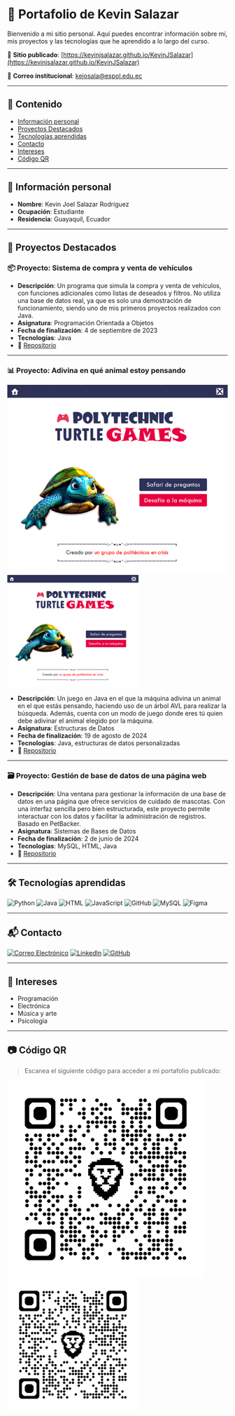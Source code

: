 # 💼 Portafolio de Kevin Salazar

Bienvenido a mi sitio personal. Aquí puedes encontrar información sobre mí, mis proyectos y las tecnologías que he aprendido a lo largo del curso.

🔗 **Sitio publicado**: [https://kevinjsalazar.github.io/KevinJSalazar](https://kevinjsalazar.github.io/KevinJSalazar)

📧 **Correo institucional**: [kejosala@espol.edu.ec](mailto:kejosala@espol.edu.ec)

---

## 📄 Contenido

- [Información personal](#información-personal)
- [Proyectos Destacados](#proyectos-destacados)
- [Tecnologías aprendidas](#tecnologías-aprendidas)
- [Contacto](#contacto)
- [Intereses](#intereses)
- [Código QR](#código-qr)

---

## 👤 Información personal

- **Nombre**: Kevin Joel Salazar Rodríguez  
- **Ocupación**: Estudiante  
- **Residencia**: Guayaquil, Ecuador  

---

## 🚀 Proyectos Destacados

### 📦 Proyecto: Sistema de compra y venta de vehículos

- **Descripción**: Un programa que simula la compra y venta de vehículos, con funciones adicionales como listas de deseados y filtros. No utiliza una base de datos real, ya que es solo una demostración de funcionamiento, siendo uno de mis primeros proyectos realizados con Java.
- **Asignatura**: Programación Orientada a Objetos
- **Fecha de finalización**: 4 de septiembre de 2023
- **Tecnologías**: Java
- 🔗 [Repositorio](https://github.com/KevinJSalazar/VentasTTV-POO-Proyecto)

---

### 📊 Proyecto: Adivina en qué animal estoy pensando

![Captura Proyecto AVL](images/proyecto2_estructuras.png)
<img src="images/proyecto2_estructuras.png" alt="Adivina quién" width="300"/>

- **Descripción**: Un juego en Java en el que la máquina adivina un animal en el que estás pensando, haciendo uso de un árbol AVL para realizar la búsqueda. Además, cuenta con un modo de juego donde eres tú quien debe adivinar el animal elegido por la máquina. 
- **Asignatura**: Estructuras de Datos
- **Fecha de finalización**: 19 de agosto de 2024
- **Tecnologías**: Java, estructuras de datos personalizadas
- 🔗 [Repositorio](https://github.com/KevinJSalazar/Proyecto2-EstructurasDatos)

---

### 🗃️ Proyecto: Gestión de base de datos de una página web

- **Descripción**: Una ventana para gestionar la información de una base de datos en una página que ofrece servicios de cuidado de mascotas. Con una interfaz sencilla pero bien estructurada, este proyecto permite interactuar con los datos y facilitar la administración de registros. Basado en PetBacker.
- **Asignatura**: Sistemas de Bases de Datos
- **Fecha de finalización**: 2 de junio de 2024
- **Tecnologías**: MySQL, HTML, Java
- 🔗 [Repositorio](https://github.com/KevinJSalazar/ProyectoSBD)

---

## 🛠️ Tecnologías aprendidas

![Python](https://img.shields.io/badge/Python-3776AB?style=for-the-badge&logo=python&logoColor=white)
![Java](https://img.shields.io/badge/Java-ED8B00?style=for-the-badge&logo=java&logoColor=white)
![HTML](https://img.shields.io/badge/HTML-E34F26?style=for-the-badge&logo=html&logoColor=white)
![JavaScript](https://img.shields.io/badge/JavaScript-F7DF1E?style=for-the-badge&logo=javascript&logoColor=black)
![GitHub](https://img.shields.io/badge/GitHub-181717?style=for-the-badge&logo=github&logoColor=white)
![MySQL](https://img.shields.io/badge/MySQL-4479A1?style=for-the-badge&logo=mysql&logoColor=white)
![Figma](https://img.shields.io/badge/Figma-F24E1E?style=for-the-badge&logo=figma&logoColor=white)


---

## 📬 Contacto

[![Correo Electrónico](https://img.shields.io/badge/Email-%23EA4335?style=for-the-badge&logo=gmail&logoColor=white)](mailto:kejosala@espol.edu.ec)
[![LinkedIn](https://img.shields.io/badge/LinkedIn-%230077B5?style=for-the-badge&logo=linkedin&logoColor=white)](https://www.linkedin.com/in/kevin-salazar-rodríguez-77302b279/)
[![GitHub](https://img.shields.io/badge/GitHub-%23121011?style=for-the-badge&logo=github&logoColor=white)](https://github.com/KevinJSalazar)

---

## 🎯 Intereses

- Programación
- Electrónica
- Música y arte
- Psicología

---

## 📷 Código QR

> Escanea el siguiente código para acceder a mi portafolio publicado:

![QR del sitio](images/qr.png)
<img src="images/qr.png" alt="QR code" width="300"/>
